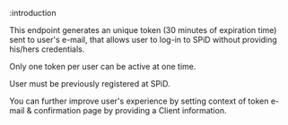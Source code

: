:introduction

This endpoint generates an unique token (30 minutes of expiration time) sent to user's e-mail, that allows user to log-in to SPiD without providing his/hers credentials.
 
Only one token per user can be active at one time.

User must be previously registered at SPiD.

You can further improve user's experience by setting context of token e-mail & confirmation page by providing a Client information.